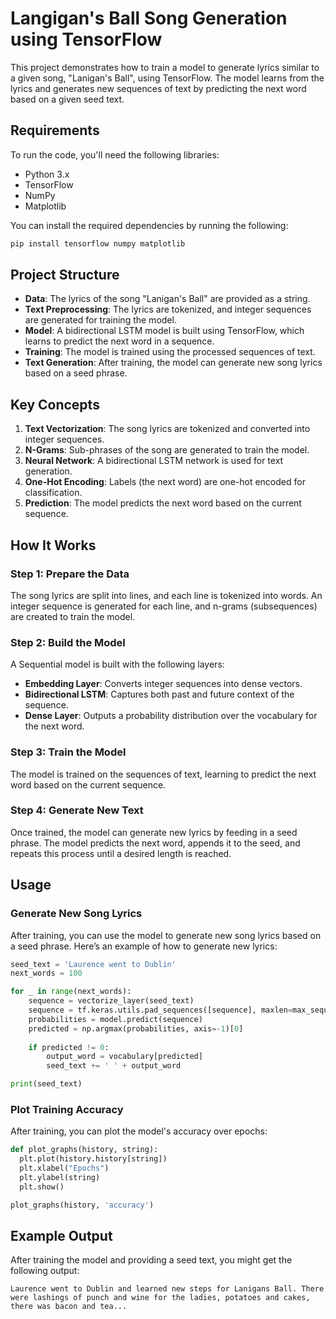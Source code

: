# Langigan's Ball Song Generation using TensorFlow

This project demonstrates how to train a model to generate lyrics similar to a given song, "Lanigan's Ball", using TensorFlow. The model learns from the lyrics and generates new sequences of text by predicting the next word based on a given seed text.

## Requirements

To run the code, you'll need the following libraries:

- Python 3.x
- TensorFlow
- NumPy
- Matplotlib

You can install the required dependencies by running the following:

```bash
pip install tensorflow numpy matplotlib
```

## Project Structure

- **Data**: The lyrics of the song "Lanigan's Ball" are provided as a string.
- **Text Preprocessing**: The lyrics are tokenized, and integer sequences are generated for training the model.
- **Model**: A bidirectional LSTM model is built using TensorFlow, which learns to predict the next word in a sequence.
- **Training**: The model is trained using the processed sequences of text.
- **Text Generation**: After training, the model can generate new song lyrics based on a seed phrase.

## Key Concepts

1. **Text Vectorization**: The song lyrics are tokenized and converted into integer sequences.
2. **N-Grams**: Sub-phrases of the song are generated to train the model.
3. **Neural Network**: A bidirectional LSTM network is used for text generation.
4. **One-Hot Encoding**: Labels (the next word) are one-hot encoded for classification.
5. **Prediction**: The model predicts the next word based on the current sequence.

## How It Works

### Step 1: Prepare the Data
The song lyrics are split into lines, and each line is tokenized into words. An integer sequence is generated for each line, and n-grams (subsequences) are created to train the model.

### Step 2: Build the Model
A Sequential model is built with the following layers:
- **Embedding Layer**: Converts integer sequences into dense vectors.
- **Bidirectional LSTM**: Captures both past and future context of the sequence.
- **Dense Layer**: Outputs a probability distribution over the vocabulary for the next word.

### Step 3: Train the Model
The model is trained on the sequences of text, learning to predict the next word based on the current sequence.

### Step 4: Generate New Text
Once trained, the model can generate new lyrics by feeding in a seed phrase. The model predicts the next word, appends it to the seed, and repeats this process until a desired length is reached.

## Usage

### Generate New Song Lyrics

After training, you can use the model to generate new song lyrics based on a seed phrase. Here’s an example of how to generate new lyrics:

```python
seed_text = 'Laurence went to Dublin'
next_words = 100

for _ in range(next_words):
    sequence = vectorize_layer(seed_text)
    sequence = tf.keras.utils.pad_sequences([sequence], maxlen=max_sequence_length-1, padding='pre')
    probabilities = model.predict(sequence)
    predicted = np.argmax(probabilities, axis=-1)[0]
    
    if predicted != 0:
        output_word = vocabulary[predicted]
        seed_text += ' ' + output_word

print(seed_text)
```

### Plot Training Accuracy
After training, you can plot the model's accuracy over epochs:

```python
def plot_graphs(history, string):
  plt.plot(history.history[string])
  plt.xlabel("Epochs")
  plt.ylabel(string)
  plt.show()

plot_graphs(history, 'accuracy')
```

## Example Output

After training the model and providing a seed text, you might get the following output:

```
Laurence went to Dublin and learned new steps for Lanigans Ball. There were lashings of punch and wine for the ladies, potatoes and cakes, there was bacon and tea...
```

